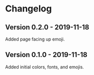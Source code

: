 # Changelog

## Version 0.2.0 - 2019-11-18

Added page facing up emoji.

## Version 0.1.0 - 2019-11-18

Added initial colors, fonts, and emojis.
